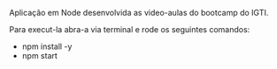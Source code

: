 Aplicação em Node desenvolvida as video-aulas do bootcamp do IGTI.

Para execut-la abra-a via terminal e rode os seguintes comandos:
- npm install -y
- npm start